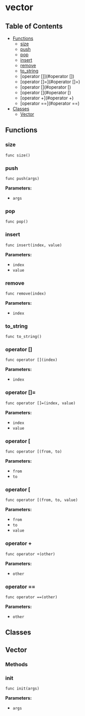 # vector

## Table of Contents

- [Functions](#functions)
  - [size](#size)
  - [push](#push)
  - [pop](#pop)
  - [insert](#insert)
  - [remove](#remove)
  - [to_string](#to_string)
  - [operator []](#operator [])
  - [operator []=](#operator []=)
  - [operator [](#operator [)
  - [operator [](#operator [)
  - [operator +](#operator +)
  - [operator ==](#operator ==)
- [Classes](#classes)
  - [Vector](#Vector)

## Functions

### size

```xylia
func size()
```

### push

```xylia
func push(args)
```

**Parameters:**

- `args`

### pop

```xylia
func pop()
```

### insert

```xylia
func insert(index, value)
```

**Parameters:**

- `index`
- `value`

### remove

```xylia
func remove(index)
```

**Parameters:**

- `index`

### to_string

```xylia
func to_string()
```

### operator []

```xylia
func operator [](index)
```

**Parameters:**

- `index`

### operator []=

```xylia
func operator []=(index, value)
```

**Parameters:**

- `index`
- `value`

### operator [

```xylia
func operator [(from, to)
```

**Parameters:**

- `from`
- `to`

### operator [

```xylia
func operator [(from, to, value)
```

**Parameters:**

- `from`
- `to`
- `value`

### operator +

```xylia
func operator +(other)
```

**Parameters:**

- `other`

### operator ==

```xylia
func operator ==(other)
```

**Parameters:**

- `other`

## Classes

## Vector

### Methods

### init

```xylia
func init(args)
```

**Parameters:**

- `args`

